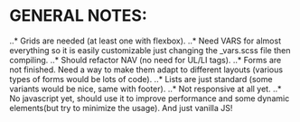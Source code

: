 # GENERAL NOTES:
..* Grids are needed (at least one with flexbox).
..* Need VARS for almost everything so it is easily customizable just changing the _vars.scss file then compiling.
..* Should refactor NAV (no need for UL/LI tags).
..* Forms are not finished. Need a way to make them adapt to different layouts (various types of forms would be lots of code).
..* Lists are just standard (some variants would be nice, same with footer).
..* Not responsive at all yet.
..* No javascript yet, should use it to improve performance and some dynamic elements(but try to minimize the usage). And just vanilla JS!
